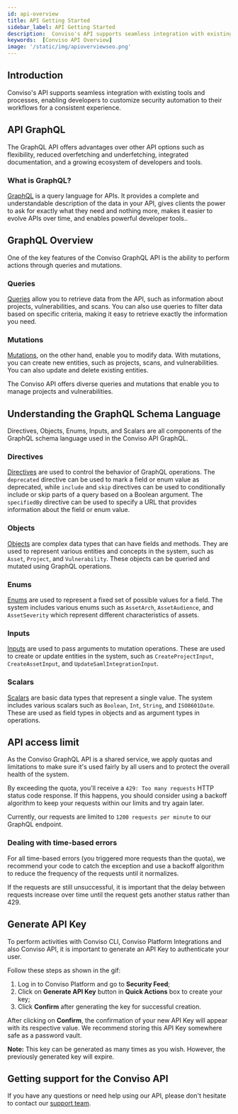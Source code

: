 ```yaml
---
id: api-overview
title: API Getting Started
sidebar_label: API Getting Started
description:  Conviso's API supports seamless integration with existing tools and processes, enabling developers to customize security automation to their workflows for a consistent experience. Get to know!
keywords:  [Conviso API Overview]
image: '/static/img/apioverviewseo.png'
---
```


## Introduction
Conviso's API supports seamless integration with existing tools and processes, enabling developers to customize security automation to their workflows for a consistent experience.

## API GraphQL
The GraphQL API offers advantages over other API options such as flexibility, reduced overfetching and underfetching, integrated documentation, and a growing ecosystem of developers and tools.

### What is GraphQL?
[GraphQL](https://graphql.org/) is a query language for APIs. It provides a complete and understandable description of the data in your API, gives clients the power to ask for exactly what they need and nothing more, makes it easier to evolve APIs over time, and enables powerful developer tools..

## GraphQL Overview

One of the key features of the Conviso GraphQL API is the ability to perform actions through queries and mutations.

### Queries
[Queries](./graphql/documentation/queries/allocated-analyses.mdx) allow you to retrieve data from the API, such as information about projects, vulnerabilities, and scans. You can also use queries to filter data based on specific criteria, making it easy to retrieve exactly the information you need.

### Mutations
[Mutations](./graphql/documentation/mutations/configure-integration-schedule.mdx), on the other hand, enable you to modify data. With mutations, you can create new entities, such as projects, scans, and vulnerabilities. You can also update and delete existing entities.

The Conviso API offers diverse queries and mutations that enable you to manage projects and vulnerabilities.

## Understanding the GraphQL Schema Language  
Directives, Objects, Enums, Inputs, and Scalars are all components of the GraphQL schema language used in the Conviso API GraphQL.

### Directives
[Directives](./graphql/documentation/directives/deprecated.mdx) are used to control the behavior of GraphQL operations. The ```deprecated``` directive can be used to mark a field or enum value as deprecated, while ```include``` and ```skip``` directives can be used to conditionally include or skip parts of a query based on a Boolean argument. The ```specifiedBy``` directive can be used to specify a URL that provides information about the field or enum value.

### Objects
[Objects](./graphql/documentation/objects/activity.mdx) are complex data types that can have fields and methods. They are used to represent various entities and concepts in the system, such as ```Asset```, ```Project```, and ```Vulnerability```. These objects can be queried and mutated using GraphQL operations.


### Enums
[Enums](./graphql/documentation/enums/asset-arch.mdx) are used to represent a fixed set of possible values for a field. The system includes various enums such as ```AssetArch```, ```AssetAudience```, and ```AssetSeverity``` which represent different characteristics of assets.

### Inputs
[Inputs](./graphql/documentation/inputs/company-search.mdx) are used to pass arguments to mutation operations. These are used to create or update entities in the system, such as ```CreateProjectInput```, ```CreateAssetInput```, and ```UpdateSamlIntegrationInput```.

### Scalars
[Scalars](./graphql/documentation/scalars/boolean.mdx) are basic data types that represent a single value. The system includes various scalars such as ```Boolean```, ```Int```, ```String```, and ```ISO8601Date```. These are used as field types in objects and as argument types in operations.

## API access limit

As the Conviso GraphQL API is a shared service, we apply quotas and limitations to make sure it's used fairly by all users and to protect the overall health of the system.

By exceeding the quota, you'll receive a ``429: Too many requests`` HTTP status code response. If this happens, you should consider using a backoff algorithm to keep your requests within our limits and try again later.

Currently, our requests are limited to ``` 1200 requests per minute ``` to our GraphQL endpoint. 

### Dealing with time-based errors

For all time-based errors (you triggered more requests than the quota), we recommend your code to catch the exception and use a backoff algorithm to reduce the frequency of the requests until it normalizes. 

If the requests are still unsuccessful, it is important that the delay between requests increase over time until the request gets another status rather than 429.

## Generate API Key
To perform activities with Conviso CLI, Conviso Platform Integrations and also Conviso API, it is important to generate an API Key to authenticate your user. 

Follow these steps as shown in the gif:

1. Log in to Conviso Platform and go to **Security Feed**;
2. Click on **Generate API Key** button in **Quick Actions** box to create your key;
3. Click **Confirm** after generating the key for successful creation.

After clicking on **Confirm**, the confirmation of your new API Key will appear with its respective value. We recommend storing this API Key somewhere safe as a password vault.

**Note:** This key can be generated as many times as you wish. However, the previously generated key will expire.
## Getting support for the Conviso API
If you have any questions or need help using our API, please don't hesitate to contact our [support team](https://support.convisoappsec.com/tickets).